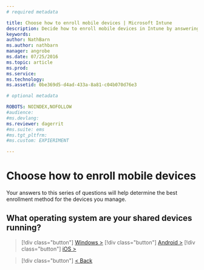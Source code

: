 ```yaml
---
# required metadata

title: Choose how to enroll mobile devices | Microsoft Intune
description: Decide how to enroll mobile devices in Intune by answering a few simple questions
keywords:
author: NathBarnms.author: nathbarn
manager: angrobe
ms.date: 07/25/2016
ms.topic: article
ms.prod:
ms.service:
ms.technology:
ms.assetid: 0be369d5-d4ad-433a-8a81-c04b070d76e3

# optional metadata

ROBOTS: NOINDEX,NOFOLLOW
#audience:
#ms.devlang:
ms.reviewer: dagerrit
#ms.suite: ems
#ms.tgt_pltfrm:
#ms.custom: EXPIERIMENT

---
```

# Choose how to enroll mobile devices

Your answers to this series of questions will help determine the best enrollment method for the devices you manage.

## **What operating system are your shared devices running?**

  > [!div class="button"]
  [Windows >](/intune/deploy-use/enroll-corporate-owned-devices-with-the-device-enrollment-manager-in-microsoft-intune)
  > [!div class="button"]
  [Android >](/intune/deploy-use/enroll-corporate-owned-devices-with-the-device-enrollment-manager-in-microsoft-intune)
  > [!div class="button"]
  [iOS >](choose-how-to-enroll-devices5.md)

  > [!div class="button"]
  [< Back](choose-how-to-enroll-devices3.md)
